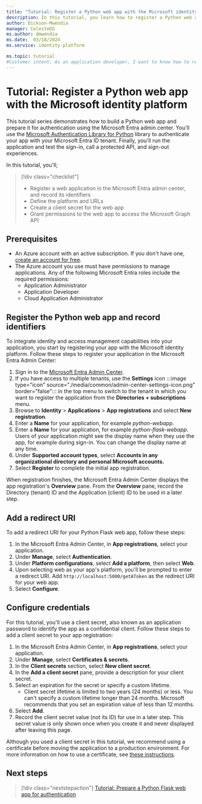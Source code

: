 ```yaml
---
title: "Tutorial: Register a Python web app with the Microsoft identity platform"
description: In this tutorial, you learn how to register a Python web app with the Microsoft identity platform.
author: Dickson-Mwendia
manager: CelesteDG
ms.author: dmwendia
ms.date:  03/18/2024
ms.service: identity-platform

ms.topic: tutorial
#Customer intent: As an application developer, I want to know how to register my application with the Microsoft identity platform so that the security token service can issue access tokens to client applications that request them.
---
```


# Tutorial: Register a Python web app with the Microsoft identity platform

This tutorial series demonstrates how to build a Python web app and prepare it for authentication using the Microsoft Entra admin center. You'll use the [Microsoft Authentication Library for Python](/entra/msal/python/) library to authenticate your app with your Microsoft Entra ID tenant. Finally, you'll run the application and test the sign-in, call a protected API, and sign-out experiences.

In this tutorial, you'll;

> [!div class="checklist"]
> * Register a web application in the Microsoft Entra admin center, and record its identifiers
> * Define the platform and URLs
> * Create a client secret for the web app
> * Grant permissions to the web app to access the Microsoft Graph API

## Prerequisites

* An Azure account with an active subscription. If you don't have one, [create an account for free](https://azure.microsoft.com/free/).
* The Azure account you use must have permissions to manage applications. Any of the following Microsoft Entra roles include the required permissions:
    * Application Administrator
    * Application Developer
    * Cloud Application Administrator

## Register the Python web app and record identifiers

To integrate identity and access management capabilities into your application, you start by registering your app with the  Microsoft identity platform. Follow these steps to register your application in the Microsoft Entra Admin Center: 

1. Sign in to the [Microsoft Entra Admin Center](https://entra.microsoft.com/signin/index/).
1. If you have access to multiple tenants, use the **Settings** icon :::image type="icon" source="./media/common/admin-center-settings-icon.png" border="false"::: in the top menu to switch to the tenant in which you want to register the application from the **Directories + subscriptions** menu.
1. Browse to **Identity** > **Applications** > **App registrations** and select **New registration**.
1. Enter a **Name** for your application, for example *python-webapp*. 
1. Enter a **Name** for your application, for example *python-flask-webapp*. Users of your application might see the display name when they use the app, for example during sign-in. You can change the display name at any time.
1. Under **Supported account types**, select **Accounts in any organizational directory and personal Microsoft accounts.**
1. Select **Register** to complete the initial app registration.

When registration finishes, the Microsoft Entra Admin Center displays the app registration's **Overview** pane. From the **Overview** pane, record the Directory (tenant) ID and the Application (client) ID to be used in a later step.

## Add a redirect URI

To add a redirect URI for your Python Flask web app, follow these steps:

1. In the Microsoft Entra Admin Center, in **App registrations**, select your application.
1. Under **Manage**, select **Authentication**.
1. Under **Platform configurations**, select **Add a platform**, then select **Web**.
1. Upon selecting web as your app's platform, you'll be prompted to enter a redirect URI. Add `http://localhost:5000/getAToken` as the redirect URI for your web app.  
1. Select **Configure**.

## Configure credentials

For this tutorial, you'll use a client secret, also known as an application password to identify the app as a confidential client. Follow these steps to add a client secret to your app registration:

1. In the Microsoft Entra Admin Center, in **App registrations**, select your application.
1. Under **Manage**, select **Certificates & secrets**.
1. In the **Client secrets** section, select **New client secret**.
1. In the **Add a client secret** pane, provide a description for your client secret.
1. Select an expiration for the secret or specify a custom lifetime.
   - Client secret lifetime is limited to two years (24 months) or less. You can't specify a custom lifetime longer than 24 months. Microsoft recommends that you set an expiration value of less than 12 months.
1. Select **Add**.
1. Record the client secret value (not its ID) for use in a later step. This secret value is only shown once when you create it and never displayed after leaving this page.

Although you used a client secret in this tutorial, we recommend using a certificate before moving the application to a production environment. For more information on how to use a certificate, see [these instructions](./certificate-credentials.md).

## Next steps

> [!div class="nextstepaction"]
> [Tutorial: Prepare a Python Flask web app for authentication](tutorial-web-app-python-prepare-app.md)